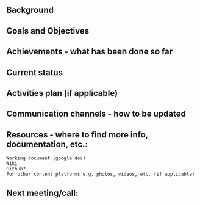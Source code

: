 ## Background

## Goals and Objectives 

## Achievements - what has been done so far

## Current status

## Activities plan (if applicable)

## Communication channels - how to be updated

## Resources - where to find more info, documentation, etc.:
	
	Working document (google doc)
	Wiki
	Github?
	For other content platforms e.g. photos, videos, etc. (if applicable)

## Next meeting/call:
